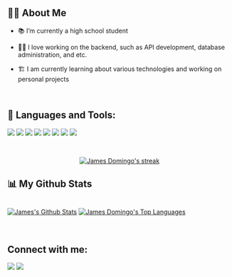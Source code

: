 

## 🙋‍♂️ About Me

- 📚 I’m currently a high school student

- 👨‍💻 I love working on the backend, such as API development, database administration, and etc.

- 🏗️ I am currently learning about various technologies and working on personal projects

<br>

## 🚀 Languages and Tools:

<p align="left"> 
     <img src="https://img.icons8.com/color/48/000000/javascript.png"/>
     <img src="https://img.icons8.com/color/48/000000/typescript.png"/>
    <img src="https://img.icons8.com/color/48/000000/css3.png"/>
    <img src="https://img.icons8.com/color/48/000000/html-5.png"/>
   <img src="https://img.icons8.com/color/48/000000/python.png"/>
     <img src="https://img.icons8.com/color/50/000000/golang.png"/>
    <img src="https://img.icons8.com/fluency/48/000000/node-js.png"/>
    <img src="https://img.icons8.com/color/48/000000/graphql.png"/>
</p>


<br/>

<p align="center">
    <a href="https://github.com/MangKong-coder/github-readme-streak-stats">
        <img title="🔥 Get streak stats for your profile at git.io/streak-stats" alt="James Domingo's streak" src="https://github-readme-streak-stats.herokuapp.com/?user=MangKong-coder&theme=blueberry&hide_border=true&stroke=0000&background=#242938"/>
    </a>
</p>

## 📊 My Github Stats

  <br/>
    <a href="https://github.com/MangKong-coder/github-readme-stats"><img alt="James's Github Stats" src="https://github-readme-stats.vercel.app/api?username=MangKong-coder&show_icons=true&count_private=true&theme=blueberry&hide_border=true&bg_color=#242938" /></a>
  <a href="https://github.com/MangKong-coder/github-readme-stats"><img alt="James Domingo's Top Languages" src="https://github-readme-stats.vercel.app/api/top-langs/?username=MangKong-coder&langs_count=8&count_private=true&layout=compact&theme=blueberry&hide_border=true&bg_color=#242938" /></a>
  <br/>
  
<br/>
<br/>

## Connect with me:
<p align="left">

<a href = "https://www.facebook.com/profile.php?id=100061256145367"><img src="https://img.icons8.com/color/48/000000/facebook-new.png"/></a>
<a href = "https://mail.google.com/mail/u/0/?fs=1&to=domango1214@gmail.com&tf=cm"> <img src="https://img.icons8.com/color/48/000000/gmail-new.png"/></a>


</p>

